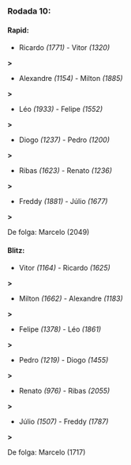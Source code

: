 ### Rodada 10:

#### Rapid:

* Ricardo *(1771)*     -     Vitor *(1320)*

 **>** 
* Alexandre *(1154)*     -     Milton *(1885)*

 **>** 
* Léo *(1933)*     -     Felipe *(1552)*

 **>** 
* Diogo *(1237)*     -     Pedro *(1200)*

 **>** 
* Ribas *(1623)*     -     Renato *(1236)*

 **>** 
* Freddy *(1881)*     -     Júlio *(1677)*

 **>** 

De folga: Marcelo (2049)

#### Blitz:

* Vitor *(1164)*     -     Ricardo *(1625)*

 **>** 
* Milton *(1662)*     -     Alexandre *(1183)*

 **>** 
* Felipe *(1378)*     -     Léo *(1861)*

 **>** 
* Pedro *(1219)*     -     Diogo *(1455)*

 **>** 
* Renato *(976)*     -     Ribas *(2055)*

 **>** 
* Júlio *(1507)*     -     Freddy *(1787)*

 **>** 

De folga: Marcelo (1717)

